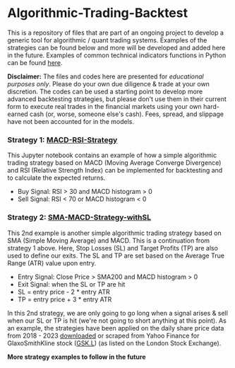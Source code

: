 # Algorithmic-Trading-Backtest

This is a repository of files that are part of an ongoing project to develop a generic tool for algorithmic / quant trading systems. Examples of the strategies can be found below and more will be developed and added here in the future. Examples of common technical indicators functions in Python can be found [here](https://github.com/R-Budhidarmo/Algorithmic-Trading-Backtest/blob/main/TA_indicators_v1.py).

**Disclaimer:**
The files and codes here are presented for *educational purposes only*. Please do your own due diligence & trade at your own discretion. The codes can be used a starting point to develop more advanced backtesting strategies, but please don't use them in their current form to execute real trades in the financial markets using your own hard-earned cash (or, worse, someone else's cash). Fees, spread, and slippage have not been accounted for in the models.

### Strategy 1: [MACD-RSI-Strategy](https://github.com/R-Budhidarmo/Algorithmic-Trading-Backtest/blob/main/MACD_RSI_strategy.ipynb)

This Jupyter notebook contains an example of how a simple algorithmic trading strategy based on MACD (Moving Average Converge Divergence) and RSI (Relative Strength Index) can be implemented for backtesting and to calculate the expected returns.
<br>
- Buy Signal: RSI > 30 and MACD histogram > 0
- Sell Signal: RSI < 70 or MACD histogram < 0

### Strategy 2: [SMA-MACD-Strategy-withSL](https://github.com/R-Budhidarmo/Algorithmic-Trading-Backtest/blob/main/SMA_MACD_withSL_Strategy.ipynb)

This 2nd example is another simple algorithmic trading strategy based on SMA (Simple Moving Average) and MACD. This is a continuation from strategy 1 above.
Here, Stop Losses (SL) and Target Profits (TP) are also used to define our exits. The SL and TP are set based on the Average True Range (ATR) value upon entry.

- Entry Signal: Close Price > SMA200 and MACD histogram > 0
- Exit Signal: when the SL or TP are hit
- SL = entry price - 2 * entry ATR
- TP = entry price + 3 * entry ATR

In this 2nd strategy, we are only going to go long when a signal arises & sell when our SL or TP is hit (we're not going to short anything at this point).
As an example, the strategies have been applied on the daily share price data from 2018 - 2023 [downloaded](https://github.com/R-Budhidarmo/Algorithmic-Trading-Backtest/blob/main/GSK.L.csv) or scraped from Yahoo Finance for GlaxoSmithKline stock ([GSK.L](https://uk.finance.yahoo.com/quote/GSK.L/history/)) (as listed on the London Stock Exchange).

**More strategy examples to follow in the future**
